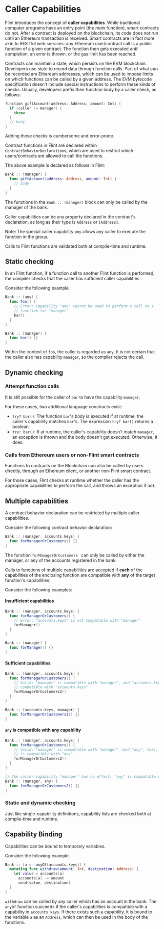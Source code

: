 # Caller Capabilities

Flint introduces the concept of **caller capabilities**. While traditional computer programs have an entry point (the *main* function), smart contracts do not. After a contract is deployed on the blockchain, its code does not run until an Ethereum transaction is received. Smart contracts are in fact more akin to RESTful web services: any Ethereum user/contract call is a public function of a given contract. The function then gets executed until completion, an error is thrown, or the gas limit has been reached.

Contracts can maintain a state, which persists on the EVM blockchain. Developers use state to record data through function calls. Part of what can be recorded are Ethereum addresses, which can be used to impose limits on which functions can be called by a given address. The EVM bytecode specification doesn't include special instructions to perform these kinds of checks. Usually, developers prefix their function body by a caller check, as follows:

```swift
function giftAccount(address: Address, amount: Int) {
  if (caller != manager) {
    throw
  }
  // body
}
```

Adding these checks is cumbersome and error-prone. 

Contract functions in Flint are declared within `ContractBehaviorDeclaration`s, which are used to restrict which users/contracts are allowed to call the functions.

The above example is declared as follows in Flint:

```swift
Bank :: (manager) {
  func giftAccount(address: Address, amount: Int) {
    // body
  }
}
```

The functions in the `Bank :: (manager)` block can only be called by the manager of the bank.

Caller capabilities can be any property declared in the contract's declaration, as long as their type is `Address` or `[Address]`.

Note: The special caller capability `any` allows any caller to execute the function in the group.

Calls to Flint functions are validated both at compile-time and runtime.

## Static checking

In an Flint function, if a function call to another Flint function is performed, the compiler checks that the caller has sufficient caller capabilities.

Consider the following example.

```swift
Bank :: (any) {
  func foo() {
    // Error: Capability "any" cannot be used to perform a call to a 
    // function for "manager"
    bar()
  }
}

Bank :: (manager) {
  func bar() {}
}
```

Within the context of `foo`, the caller is regarded as `any`. It is not certain that the caller also has capability `manager`, so the compiler rejects the call.

## Dynamic checking

### Attempt function calls

It is still possible for the caller of `bar` to have the capability `manager`.

For these cases, two additional language constructs exist:

- `try? bar()`: The function `bar`'s body is executed if at runtime, the caller's capability matches `bar`'s. The expression `try? bar()` returns a boolean.
- `try! bar()`: If at runtime, the caller's capability doesn't match `manager`, an exception is thrown and the body doesn't get executed. Otherwise, it does.

### Calls from Ethereum users or non-Flint smart contracts

Functions to contracts on the Blockchain can also be called by users directly, through an Ethereum client, or another non-Flint smart contract.

For those cases, Flint checks at runtime whether the caller has the appropriate capabilities to perform the call, and throws an exception if not.

## Multiple capabilities

A contract behavior declaration can be restricted by multiple caller capabilities.

Consider the following contract behavior declaration:

```swift
Bank :: (manager, accounts.keys) {
  func forManagerOrCustomers() {}
}
```

The function `forManagerOrCustomers ` can only be called by either the manager, or any of the accounts registered in the bank.

Calls to functions of multiple capabilities are accepted if **each** of the capabilities of the enclosing function are compatible with **any** of the target function's capabilities.

Consider the following examples:

#### Insufficient capabilities

```swift
Bank :: (manager, accounts.keys) {
  func forManagerOrCustomers() {
    // Error: "accounts.keys" is not compatible with "manager"
    forManager()
  }
}

Bank :: (manager) {
  func forManager() {}
}

```

#### Sufficient capabilities

```swift
Bank :: (manager, accounts.keys) {
  func forManagerOrCustomers() {
    // Valid: "manager" is compatible with "manager", and "accounts.keys" is
    // compatible with "accounts.keys" 
    forManagerOrCustomers2()
  }
}

Bank :: (accounts.keys, manager) {
  func forManagerOrCustomers2() {}
}

```

#### `any` is compatible with any capability

```swift
Bank :: (manager, accounts.keys) {
  func forManagerOrCustomers() {
    // Valid: "manager" is compatible with "manager" (and "any", too), and "accounts.keys"
    // is compatible with "any"
    forManagerOrCustomers2()
  }
}

// The caller capability "manager" has no effect: "any" is compatible with any capability
Bank :: (manager, any) {
  func forManagerOrCustomers2() {}
}

```

### Static and dynamic checking

Just like single-capability definitions, capability lists are checked both at compile-time and runtime.

## Capability Binding

Capabilities can be bound to temporary variables.

Consider the following example.

```swift
Bank :: (a <- anyOf(accounts.keys)) {
  mutating func withdraw(amount: Int, destination: Address) {
    let value = accounts[a]
      accounts[a] -= amount
      send(value, destination)
  }
}

```

`withdraw` can be called by any caller which has an account in the bank. The `anyOf` function succeeds if the caller's capabilities is compatible with a capability in `accounts.keys`. If there exists such a capability, it is bound to the variable `a` as an `Address`, which can then be used in the body of the functions.
